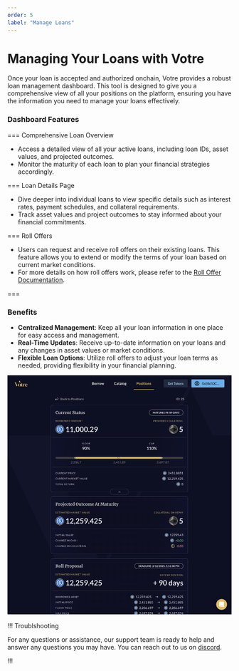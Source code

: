 ```yaml
---
order: 5
label: "Manage Loans"
---
```


<!-- ![Votre manage loans](/static/images/manage-loans.png) -->

# Managing Your Loans with Votre

Once your loan is accepted and authorized onchain, Votre provides a robust loan management dashboard. This tool is designed to give you a comprehensive view of all your positions on the platform, ensuring you have the information you need to manage your loans effectively.

### Dashboard Features

=== Comprehensive Loan Overview

- Access a detailed view of all your active loans, including loan IDs, asset values, and projected outcomes.
- Monitor the maturity of each loan to plan your financial strategies accordingly.

=== Loan Details Page

- Dive deeper into individual loans to view specific details such as interest rates, payment schedules, and collateral requirements.
- Track asset values and project outcomes to stay informed about your financial commitments.

=== Roll Offers

- Users can request and receive roll offers on their existing loans. This feature allows you to extend or modify the terms of your loan based on current market conditions.
- For more details on how roll offers work, please refer to the [Roll Offer Documentation](/loan/roll-loan.md).

===

### Benefits

- **Centralized Management**: Keep all your loan information in one place for easy access and management.
- **Real-Time Updates**: Receive up-to-date information on your loans and any changes in asset values or market conditions.
- **Flexible Loan Options**: Utilize roll offers to adjust your loan terms as needed, providing flexibility in your financial planning.

![Votre manage loan](/static/images/manage-loan.png)

!!! Troublshooting

For any questions or assistance, our support team is ready to help and answer any questions you may have. You can reach out to us on [discord](https://discord.gg/WBygxVrT).

!!!
